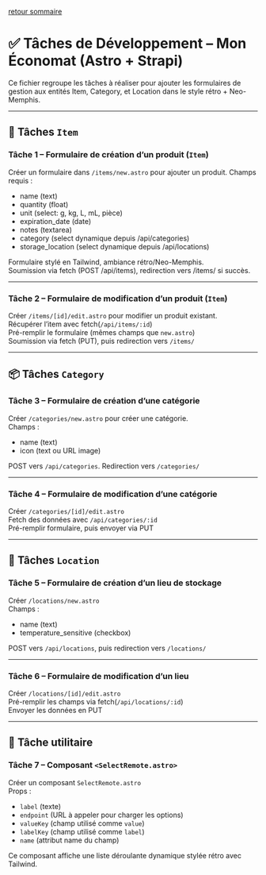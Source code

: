 [retour sommaire](../README.md)

# ✅ Tâches de Développement – Mon Économat (Astro + Strapi)

Ce fichier regroupe les tâches à réaliser pour ajouter les formulaires de gestion aux entités Item, Category, et Location dans le style rétro + Neo-Memphis.

---

## 🔧 Tâches `Item`

### Tâche 1 – Formulaire de création d’un produit (`Item`)
Créer un formulaire dans `/items/new.astro` pour ajouter un produit.
Champs requis :
- name (text)
- quantity (float)
- unit (select: g, kg, L, mL, pièce)
- expiration_date (date)
- notes (textarea)
- category (select dynamique depuis /api/categories)
- storage_location (select dynamique depuis /api/locations)

Formulaire stylé en Tailwind, ambiance rétro/Neo-Memphis.  
Soumission via fetch (POST /api/items), redirection vers /items/ si succès.

---

### Tâche 2 – Formulaire de modification d’un produit (`Item`)
Créer `/items/[id]/edit.astro` pour modifier un produit existant.  
Récupérer l’item avec fetch(`/api/items/:id`)  
Pré-remplir le formulaire (mêmes champs que `new.astro`)  
Soumission via fetch (PUT), puis redirection vers `/items/`

---

## 📦 Tâches `Category`

### Tâche 3 – Formulaire de création d’une catégorie
Créer `/categories/new.astro` pour créer une catégorie.  
Champs :
- name (text)
- icon (text ou URL image)

POST vers `/api/categories`. Redirection vers `/categories/`

---

### Tâche 4 – Formulaire de modification d’une catégorie
Créer `/categories/[id]/edit.astro`  
Fetch des données avec `/api/categories/:id`  
Pré-remplir formulaire, puis envoyer via PUT

---

## 🧊 Tâches `Location`

### Tâche 5 – Formulaire de création d’un lieu de stockage
Créer `/locations/new.astro`  
Champs :
- name (text)
- temperature_sensitive (checkbox)

POST vers `/api/locations`, puis redirection vers `/locations/`

---

### Tâche 6 – Formulaire de modification d’un lieu
Créer `/locations/[id]/edit.astro`  
Pré-remplir les champs via fetch(`/api/locations/:id`)  
Envoyer les données en PUT

---

## 🧩 Tâche utilitaire

### Tâche 7 – Composant `<SelectRemote.astro>`
Créer un composant `SelectRemote.astro`  
Props :
- `label` (texte)
- `endpoint` (URL à appeler pour charger les options)
- `valueKey` (champ utilisé comme `value`)
- `labelKey` (champ utilisé comme `label`)
- `name` (attribut name du champ)

Ce composant affiche une liste déroulante dynamique stylée rétro avec Tailwind.
